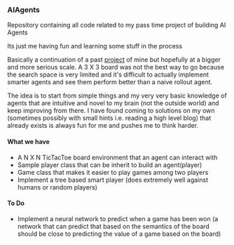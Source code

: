 ### AIAgents

Repository containing all code related to my pass time project of building AI Agents

Its just me having fun and learning some stuff in the process

Basically a continuation of a past [project](https://github.com/nilansaha/TicTacToeAI) of mine but hopefully at a bigger and more serious scale. A 3 X 3 board was not the best way to go because the search space is very limited and it's difficult to actually implement smarter agents and see them perform better than a naive rollout agent.

The idea is to start from simple things and my very very basic knowledge of agents that are intuitive and novel to my brain (not the outside world) and keep improving from there. I have found coming to solutions on my own (sometimes possibly with small hints i.e. reading a high level blog) that already exists is always fun for me and pushes me to think harder. 

#### What we have

- A N X N TicTacToe board environment that an agent can interact with
- Sample player class that can be inherit to build an agent(player)
- Game class that makes it easier to play games among two players
- Implement a tree based smart player (does extremely well against humans or random players)


#### To Do

- Implement a neural network to predict when a game has been won (a network that can predict that based on the semantics of the board should be close to predicting the value of a game based on the board)